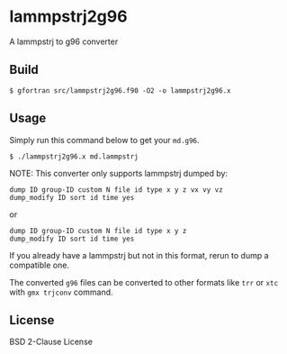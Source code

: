 # lammpstrj2g96

A lammpstrj to g96 converter

## Build

```
$ gfortran src/lammpstrj2g96.f90 -O2 -o lammpstrj2g96.x
```

## Usage

Simply run this command below to get your `md.g96`.

```
$ ./lammpstrj2g96.x md.lammpstrj
```

NOTE: This converter only supports lammpstrj dumped by:

```
dump ID group-ID custom N file id type x y z vx vy vz
dump_modify ID sort id time yes
```

or

```
dump ID group-ID custom N file id type x y z
dump_modify ID sort id time yes
```

If you already have a lammpstrj but not in this format, rerun to dump a compatible one.

The converted `g96` files can be converted to other formats like `trr` or `xtc` with `gmx trjconv` command.

## License

BSD 2-Clause License
